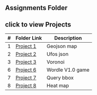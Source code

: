 
 ##  Assignments Folder
 ## click to view Projects 

|   #    | Folder Link       | Description                                     |
|------- |-------------------|-------------------------------------------------|
| 1 | <a href="https://github.com/ezapez/4553-Spatial-DS-Zapata/tree/main/Assignments/P01"> Project 1 </a> | Geojson map
| 2 | <a href="https://github.com/ezapez/4553-Spatial-DS-Zapata/tree/main/Assignments/P02"> Project 2 </a> | Ufos json
| 3 | <a href="https://github.com/ezapez/4553-Spatial-DS-Zapata/tree/main/Assignments/P03"> Project 3 </a> | Voronoi
| 6 | <a href="https://github.com/ezapez/4553-Spatial-DS-Zapata/tree/main/Assignments/P06"> Project 6 </a> | Wordle V1.0 game
| 7 | <a href="https://github.com/ezapez/4553-Spatial-DS-Zapata/tree/main/Assignments/P07"> Project 7 </a> | Query bbox
| 8 | <a href="https://github.com/ezapez/4553-Spatial-DS-Zapata/tree/main/Assignments/P08"> Project 8 </a> | Heat map


